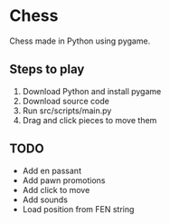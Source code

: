 # Chess
Chess made in Python using pygame.

## Steps to play
1. Download Python and install pygame
2. Download source code
3. Run src/scripts/main.py
4. Drag and click pieces to move them

## TODO
- Add en passant
- Add pawn promotions
- Add click to move
- Add sounds
- Load position from FEN string
